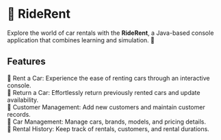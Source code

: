 # 🚗 RideRent

Explore the world of car rentals with the **RideRent**, a Java-based console application that combines learning and simulation. 🌟

## Features

🚀 Rent a Car: Experience the ease of renting cars through an interactive console. <br>
🔁 Return a Car: Effortlessly return previously rented cars and update availability. <br>
👥 Customer Management: Add new customers and maintain customer records. <br>
🚗 Car Management: Manage cars, brands, models, and pricing details.<br>
📝 Rental History: Keep track of rentals, customers, and rental durations.

